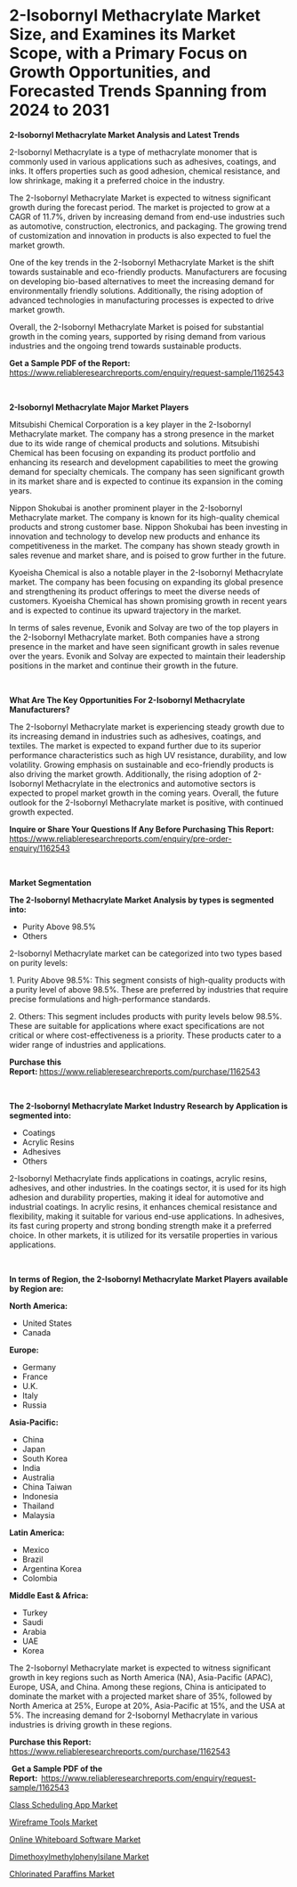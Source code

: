 <p><h1>2-Isobornyl Methacrylate Market Size, and Examines its Market Scope, with a Primary Focus on Growth Opportunities, and Forecasted Trends Spanning from 2024 to 2031</h1></p><p><strong>2-Isobornyl Methacrylate Market Analysis and Latest Trends</strong></p>
<p><p>2-Isobornyl Methacrylate is a type of methacrylate monomer that is commonly used in various applications such as adhesives, coatings, and inks. It offers properties such as good adhesion, chemical resistance, and low shrinkage, making it a preferred choice in the industry.</p><p>The 2-Isobornyl Methacrylate Market is expected to witness significant growth during the forecast period. The market is projected to grow at a CAGR of 11.7%, driven by increasing demand from end-use industries such as automotive, construction, electronics, and packaging. The growing trend of customization and innovation in products is also expected to fuel the market growth.</p><p>One of the key trends in the 2-Isobornyl Methacrylate Market is the shift towards sustainable and eco-friendly products. Manufacturers are focusing on developing bio-based alternatives to meet the increasing demand for environmentally friendly solutions. Additionally, the rising adoption of advanced technologies in manufacturing processes is expected to drive market growth.</p><p>Overall, the 2-Isobornyl Methacrylate Market is poised for substantial growth in the coming years, supported by rising demand from various industries and the ongoing trend towards sustainable products.</p></p>
<p><strong>Get a Sample PDF of the Report:&nbsp;</strong> <a href="https://www.reliableresearchreports.com/enquiry/request-sample/1162543">https://www.reliableresearchreports.com/enquiry/request-sample/1162543</a></p>
<p>&nbsp;</p>
<p><strong>2-Isobornyl Methacrylate Major Market Players</strong></p>
<p><p>Mitsubishi Chemical Corporation is a key player in the 2-Isobornyl Methacrylate market. The company has a strong presence in the market due to its wide range of chemical products and solutions. Mitsubishi Chemical has been focusing on expanding its product portfolio and enhancing its research and development capabilities to meet the growing demand for specialty chemicals. The company has seen significant growth in its market share and is expected to continue its expansion in the coming years.</p><p>Nippon Shokubai is another prominent player in the 2-Isobornyl Methacrylate market. The company is known for its high-quality chemical products and strong customer base. Nippon Shokubai has been investing in innovation and technology to develop new products and enhance its competitiveness in the market. The company has shown steady growth in sales revenue and market share, and is poised to grow further in the future.</p><p>Kyoeisha Chemical is also a notable player in the 2-Isobornyl Methacrylate market. The company has been focusing on expanding its global presence and strengthening its product offerings to meet the diverse needs of customers. Kyoeisha Chemical has shown promising growth in recent years and is expected to continue its upward trajectory in the market.</p><p>In terms of sales revenue, Evonik and Solvay are two of the top players in the 2-Isobornyl Methacrylate market. Both companies have a strong presence in the market and have seen significant growth in sales revenue over the years. Evonik and Solvay are expected to maintain their leadership positions in the market and continue their growth in the future.</p></p>
<p>&nbsp;</p>
<p><strong>What Are The Key Opportunities For 2-Isobornyl Methacrylate Manufacturers?</strong></p>
<p><p>The 2-Isobornyl Methacrylate market is experiencing steady growth due to its increasing demand in industries such as adhesives, coatings, and textiles. The market is expected to expand further due to its superior performance characteristics such as high UV resistance, durability, and low volatility. Growing emphasis on sustainable and eco-friendly products is also driving the market growth. Additionally, the rising adoption of 2-Isobornyl Methacrylate in the electronics and automotive sectors is expected to propel market growth in the coming years. Overall, the future outlook for the 2-Isobornyl Methacrylate market is positive, with continued growth expected.</p></p>
<p><strong>Inquire or Share Your Questions If Any Before Purchasing This Report:</strong> <a href="https://www.reliableresearchreports.com/enquiry/pre-order-enquiry/1162543">https://www.reliableresearchreports.com/enquiry/pre-order-enquiry/1162543</a></p>
<p>&nbsp;</p>
<p><strong>Market Segmentation</strong></p>
<p><strong>The 2-Isobornyl Methacrylate Market Analysis by types is segmented into:</strong></p>
<p><ul><li>Purity Above 98.5%</li><li>Others</li></ul></p>
<p><p>2-Isobornyl Methacrylate market can be categorized into two types based on purity levels: </p><p>1. Purity Above 98.5%: This segment consists of high-quality products with a purity level of above 98.5%. These are preferred by industries that require precise formulations and high-performance standards.</p><p>2. Others: This segment includes products with purity levels below 98.5%. These are suitable for applications where exact specifications are not critical or where cost-effectiveness is a priority. These products cater to a wider range of industries and applications.</p></p>
<p><strong>Purchase this Report:&nbsp;</strong><a href="https://www.reliableresearchreports.com/purchase/1162543">https://www.reliableresearchreports.com/purchase/1162543</a></p>
<p>&nbsp;</p>
<p><strong>The 2-Isobornyl Methacrylate Market Industry Research by Application is segmented into:</strong></p>
<p><ul><li>Coatings</li><li>Acrylic Resins</li><li>Adhesives</li><li>Others</li></ul></p>
<p><p>2-Isobornyl Methacrylate finds applications in coatings, acrylic resins, adhesives, and other industries. In the coatings sector, it is used for its high adhesion and durability properties, making it ideal for automotive and industrial coatings. In acrylic resins, it enhances chemical resistance and flexibility, making it suitable for various end-use applications. In adhesives, its fast curing property and strong bonding strength make it a preferred choice. In other markets, it is utilized for its versatile properties in various applications.</p></p>
<p>&nbsp;</p>
<p><strong>In terms of Region, the 2-Isobornyl Methacrylate Market Players available by Region are:</strong></p>
<p>
    <p> <strong> North America: </strong>
        <ul>
            <li>United States</li>
            <li>Canada</li>
        </ul>
        </p> 
    <p> <strong> Europe: </strong>
        <ul>
            <li>Germany</li>
            <li>France</li>
            <li>U.K.</li>
            <li>Italy</li>
            <li>Russia</li>
        </ul>
        </p> 
    <p> <strong> Asia-Pacific: </strong>
        <ul>
            <li>China</li>
            <li>Japan</li>
            <li>South Korea</li>
            <li>India</li>
            <li>Australia</li>
            <li>China Taiwan</li>
            <li>Indonesia</li>
            <li>Thailand</li>
            <li>Malaysia</li>
        </ul>
        </p> 
    <p> <strong> Latin America: </strong>
        <ul>
            <li>Mexico</li>
            <li>Brazil</li>
            <li>Argentina Korea</li>
            <li>Colombia</li>
        </ul>
        </p> 
    <p> <strong> Middle East & Africa: </strong>
        <ul>
            <li>Turkey</li>
            <li>Saudi</li>
            <li>Arabia</li>
            <li>UAE</li>
            <li>Korea</li>
        </ul>
    </p>
    </p>
<p><p>The 2-Isobornyl Methacrylate market is expected to witness significant growth in key regions such as North America (NA), Asia-Pacific (APAC), Europe, USA, and China. Among these regions, China is anticipated to dominate the market with a projected market share of 35%, followed by North America at 25%, Europe at 20%, Asia-Pacific at 15%, and the USA at 5%. The increasing demand for 2-Isobornyl Methacrylate in various industries is driving growth in these regions.</p></p>
<p><strong>Purchase this Report: </strong><a href="https://www.reliableresearchreports.com/purchase/1162543">https://www.reliableresearchreports.com/purchase/1162543</a></p>
<p>&nbsp;<strong>Get a Sample PDF of the Report:&nbsp;&nbsp;</strong><a href="https://www.reliableresearchreports.com/enquiry/request-sample/1162543">https://www.reliableresearchreports.com/enquiry/request-sample/1162543</a></p>
<p><strong></strong></p>
<p><p><a href="https://medium.com/@johnsonlowe1974/class-scheduling-app-market-analysis-its-cagr-market-segmentation-and-global-industry-overview-5a6c1fdd3689">Class Scheduling App Market</a></p><p><a href="https://medium.com/@johnsonlowe1974/wireframe-tools-market-size-cagr-trends-2024-2030-82c546e68995">Wireframe Tools Market</a></p><p><a href="https://medium.com/@johnsonlowe1974/online-whiteboard-software-market-the-key-to-successful-business-strategy-forecast-till-2031-bdba0f6a7eb9">Online Whiteboard Software Market</a></p><p><a href="https://github.com/okotobwrhuteie/Market-Research-Report-List-1/blob/main/dimethoxylmethylphenylsilane-market.md">Dimethoxylmethylphenylsilane Market</a></p><p><a href="https://github.com/myacatherineblakecaczo9vcsw/Market-Research-Report-List-1/blob/main/chlorinated-paraffins-market.md">Chlorinated Paraffins Market</a></p></p>